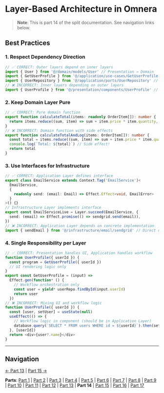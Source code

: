 # Layer-Based Architecture in Omnera

> **Note**: This is part 14 of the split documentation. See navigation links below.

## Best Practices

### 1. Respect Dependency Direction

```typescript
// ✅ CORRECT: Outer layers depend on inner layers
import { User } from '@/domain/models/User' // Presentation → Domain
import { GetUserProfile } from '@/application/use-cases/GetUserProfile' // Presentation → Application
import { UserRepository } from '@/application/ports/UserRepository' // Application → Application Port
// ❌ INCORRECT: Inner layers depending on outer layers
import { UserProfile } from '@/presentation/components/UserProfile' // Domain → Presentation (NEVER!)
```

### 2. Keep Domain Layer Pure

```typescript
// ✅ CORRECT: Pure domain function
export function calculateTotal(items: readonly OrderItem[]): number {
  return items.reduce((sum, item) => sum + item.price * item.quantity, 0)
}
// ❌ INCORRECT: Domain function with side effects
export function calculateTotalAndLog(items: OrderItem[]): number {
  const total = items.reduce((sum, item) => sum + item.price * item.quantity, 0)
  console.log(`Total: ${total}`) // Side effect!
  return total
}
```

### 3. Use Interfaces for Infrastructure

```typescript
// ✅ CORRECT: Application Layer defines interface
export class EmailService extends Context.Tag('EmailService')<
  EmailService,
  {
    readonly send: (email: Email) => Effect.Effect<void, EmailError>
  }
>() {}
// Infrastructure Layer implements interface
export const EmailServiceLive = Layer.succeed(EmailService, {
  send: (email) => Effect.promise(() => sendgrid.send(email)),
})
// ❌ INCORRECT: Application Layer depends on concrete implementation
import { sendEmail } from '@/infrastructure/email/sendgrid' // Direct dependency on infrastructure!
```

### 4. Single Responsibility per Layer

```typescript
// ✅ CORRECT: Presentation handles UI, Application handles workflow
function UserProfile({ userId }) {
  const program = GetUserProfile({ userId })
  // UI rendering logic only
}
export const GetUserProfile = (input) =>
  Effect.gen(function* () {
    // Workflow orchestration only
    const user = yield* userRepo.findById(input.userId)
    return user
  })
// ❌ INCORRECT: Mixing UI and workflow logic
function UserProfile({ userId }) {
  const [user, setUser] = useState(null)
  useEffect(() => {
    // Workflow logic in component (should be in Application Layer)
    database.query(`SELECT * FROM users WHERE id = ${userId}`).then(setUser)
  }, [userId])
  return <div>{user?.name}</div>
}
```

---

## Navigation

[← Part 13](./13-file-structure.md) | [Part 15 →](./15-common-pitfalls.md)

**Parts**: [Part 1](./01-start.md) | [Part 2](./02-overview.md) | [Part 3](./03-what-is-layer-based-architecture.md) | [Part 4](./04-why-layer-based-architecture-for-omnera.md) | [Part 5](./05-omneras-four-layers.md) | [Part 6](./06-layer-1-presentation-layer-uiapi.md) | [Part 7](./07-layer-2-application-layer-use-casesorchestration.md) | [Part 8](./08-layer-3-domain-layer-business-logic.md) | [Part 9](./09-layer-4-infrastructure-layer-external-services.md) | [Part 10](./10-layer-communication-patterns.md) | [Part 11](./11-integration-with-functional-programming.md) | [Part 12](./12-testing-layer-based-architecture.md) | [Part 13](./13-file-structure.md) | **Part 14** | [Part 15](./15-common-pitfalls.md) | [Part 16](./16-resources-and-references.md) | [Part 17](./17-summary.md)
